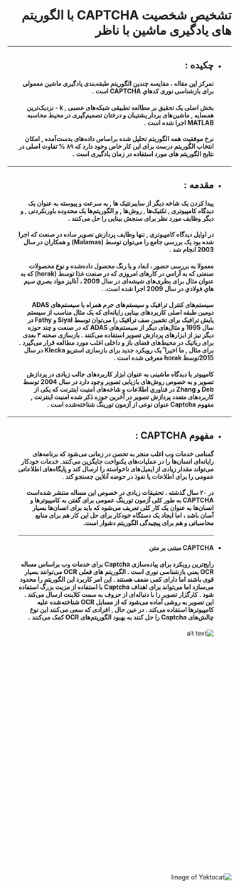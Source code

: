<div dir="rtl">

# تشخیص شخصیت **CAPTCHA** با الگوریتم ‌های یادگیری ماشین با ناظر <br/>


****
- ##  چكيده : <br/>

    #### تمرکز این مقاله ، مقایسه چندین الگوریتم طبقه‌بندی یادگیری ماشین معمولی برای بازشناسی نوری كدهاي CAPTCHA است .<br/>

    ####  بخش اصلی یک تحقیق بر مطالعه تطبیقی شبکه‌های عصبی , k - نزدیک‌ترین همسايه , ماشین‌های بردار پشتیبان و درختان تصمیم‌گیری  در محیط محاسبه MATLAB اجرا شده است .  <br/>

    #### نرخ موفقیت همه الگوریتم تحلیل شده براساس داده‌های بدست‌آمده , امکان انتخاب الگوریتم درست برای این کار خاص وجود دارد كه ۸۹ %  تفاوت اصلی در نتایج الگوریتم ‌های مورد استفاده در زمان یادگیری است . <br/>

    
***
- ##  مقدمه : <br/>

    #### پیدا کردن یک شاخه دیگر از سایبرنتیک ها , به سرعت و پیوسته به عنوان یک دیدگاه کامپیوتری ,   تکنیک‌ها , روش‌ها , و الگوریتم‌ها یک محدوده باورنکردنی   ,  و دیگر وظایف مورد نظر برای سنجش بینایی را حل می‌کنند .<br/>

    #### در اوایل دیدگاه کامپیوتری , تنها وظایف پردازش تصویر ساده در صنعت كه اجرا شده بود  یک بررسی جامع  را می‌توان توسط (Malamas) و همکاران در سال 2003 انجام شد .<br/>

    ####          معمولا به بررسی حضور ، ابعاد و یا رنگ محصول داده‌شده و  نوع  محصولات صنعتی كه به آرامي  در کارهای امروزی كه در صنعت غذا توسط (horak) كه به عنوان مثال برای بطری‌های شیشه‌ای در سال 2009 ، آناليز مواد بصري سيم هاي فولادي در سال 2009  اجرا شده است. .<br/>

    #### سیستم‌های کنترل ترافیک و سیستم‌های جرم همراه با سیستم‌های ADAS دومین طبقه اصلی کاربردهای بینایی رایانه‌ای كه یک مثال مناسب از سیستم پایش ترافیک برای تخمین صف ترافیک را می‌توان توسط Siyal و Fathy در سال 1995  و مثال‌های دیگر از سیستم‌های ADAS  كه در صنعت و چند حوزه دیگر نیز از ابزارهای پردازش تصویر استفاده می‌کنند . بازسازی صحنه ۳ بعدی برای رباتیک در محیط‌های فضای باز و داخلی اغلب مورد مطالعه قرار می‌گیرد . برای مثال , ما اخیرا ً یک رویکرد جدید برای بازسازی استریو Klecka در سال 2015توسط horak معرفی شده است .<br/>
    
    #### کامپیوتر یا دیدگاه ماشینی به عنوان ابزار کاربردهای جالب زیادی در پردازش تصویر و به خصوص روش‌های بازیابی تصویر وجود دارد در سال 2004 توسط Deb و Zhang در فناوري اطلاعات و شاخه‌های امنیت اینترنت كه یکی از کاربردهای متعدد پردازش تصویر در آخرین حوزه ذکر شده امنیت اینترنت , مفهوم Captcha عنوان نوعی از آزمون تورینگ شناخته‌شده است .<br/>

***
- ##  مفهوم CAPTCHA : <br/>

    #### گمنامی خدمات وب اغلب منجر به تحصن در زمانی می‌شود که برنامه‌های رایانه‌ای انسان‌ها را در عملیات‌های یکنواخت جایگزین می‌کنند. خدمات خودکار می‌تواند مقدار زیادی از ایمیل‌های ناخواسته را ارسال کند و پایگاه‌های اطلاعاتی عمومی را برای اطلاعات یا نفوذ در حوضه آنلاین جستجو کند .<br/>

    #### در ۲۰ سال گذشته ، تحقیقات زیادی در خصوص این مساله منتشر شده‌است CAPTCHA  به طور کلی آزمون تورینگ عمومی برای گفتن به کامپیوترها و انسان‌ها به عنوان یک کار کلی تعریف می‌شود که باید برای انسان‌ها بسیار آسان باشد ، اما ایجاد یک دستگاه خودکار برای حل این کار هم برای منابع محاسباتی و هم برای پیچیدگی الگوریتم دشوار است.<br/>

    ***
- #### CAPTCHA مبتنی بر متن<br/>

    #### رایج‌ترین رویکرد برای پیاده‌سازی Captcha برای خدمات وب براساس مساله OCR يعني بازشناسی نوری  است . الگوریتم ‌های فعلی OCR می‌توانند بسیار قوی باشند اما دارای کمی ضعف هستند . این امر کاربرد این الگوریتم را محدود می‌سازد  اما می‌تواند برای اهداف Captcha با استفاده از مزیت بزرگ استفاده شود . کارگزار تصویر را با دنباله‌ای از حروف به سمت کلاینت ارسال می‌کند . این تصویر به روشی آماده می‌شود که از مسایل OCR شناخته‌شده علیه کامپیوترها استفاده می‌کند . در عین حال , افرادی که سعی می‌کنند این نوع چالش‌های Captcha را حل کنند به بهبود الگوریتم‌های OCR کمک می‌کنند  .<br/>

   
   ![alt text](/Tasver/image_1.jpg "Title")

   
   
   #### <br/>

    #### <br/>

    #### <br/>

    #### <br/>

    #### <br/>

    #### <br/>

    #### <br/>

    #### <br/>

    #### <br/>

    #### <br/>

    #### <br/>

    #### <br/>

    #### <br/>

    #### <br/>



![Image of Yaktocat](untitled.jpg)

